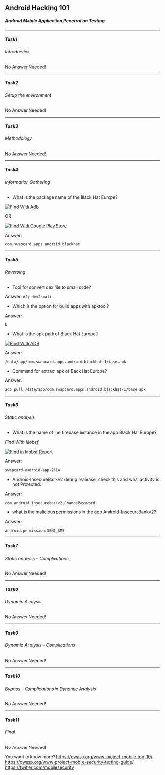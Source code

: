 ## Android Hacking 101
##### Android Mobile Application Penetration Testing


------------

##### Task1
###### Introduction 
No Answer Needed!

------------

##### Task2
###### Setup the environment
No Answer Needed!

------------
##### Task3
###### Methodology
No Answer Needed!

------------
##### Task4
###### Information Gathering


- What is the package name of the Black Hat Europe?

 [![Find With Adb](https://i.ibb.co/7S9QZc7/1.jpg "Find With Adb")](https://github.com/Spotifys/Tryhackme/blob/main/Mobile/Android%20Hacking%20101/README.md "Find With Adb")

OR

[![Find With Google Play Store](https://i.ibb.co/SQV5Sjx/2.jpg "Find With Google Play Store")](https://github.com/Spotifys/Tryhackme/blob/main/Mobile/Android%20Hacking%20101/README.md "Find With Google Play Store")

Answer:
 ```
com.swapcard.apps.android.blackhat
```
------------
##### Task5
###### Reversing


- Tool for convert dex file to smali code?

Answer:
```d2j-dex2smali```

- Which is the option for build apps with apktool?

Answer:

```b```

- What is the apk path of Black Hat Europe?

[![Find With ADB](https://i.ibb.co/t25V1r7/3.jpg "Find With ADB")](https://github.com/Spotifys/Tryhackme/blob/main/Mobile/Android%20Hacking%20101/README.md "Find With ADB")

Answer:

```/data/app/com.swapcard.apps.android.blackhat-1/base.apk```

- Command for extract apk of Back Hat Europe?

Answer:

```adb pull /data/app/com.swapcard.apps.android.blackhat-1/base.apk```

------------
##### Task6
###### Static analysis


- What is the name of the firebase instance in the app Black Hat Europe?

*Find With Mobsf*

[![Find in Mobsf Report](https://i.ibb.co/0VHWy1L/4.jpg "Find in Mobsf Report")](https://github.com/Spotifys/Tryhackme/blob/main/Mobile/Android%20Hacking%20101/README.md "Find in Mobsf Report")

Answer:

```swapcard-android-app-2014 ```


- Android-InsecureBankv2 debug realease, check this and what activity is not Protected.

Answer:

```com.android.insecurebankv2.ChangePassword```

- what is the malicious permissions in the app Android-InsecureBankv2?

Answer:

```android.permission.SEND_SMS```

------------

##### Task7
###### Static analysis – Complications
No Answer Needed!

------------
##### Task8
###### Dynamic Analysis
No Answer Needed!


------------
##### Task9
###### Dynamic Analysis – Complications
No Answer Needed!


------------
##### Task10
###### Bypass - Complications in Dynamic Analysis
No Answer Needed!


------------
##### Task11
###### Final
No Answer Needed!

You want to know more?
https://owasp.org/www-project-mobile-top-10/
https://owasp.org/www-project-mobile-security-testing-guide/
https://twitter.com/mobilesecurity
